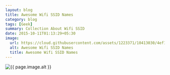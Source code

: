 ```yaml
---
layout: blog
title: Awesome Wifi SSID Names
category: blog
tags: [Geek]  
summary: Collection About Wifi SSID 
date: 2015-10-11T01:13:29+05:30
image:
  url: https://cloud.githubusercontent.com/assets/1223371/10413030/4ef14c36-6fb9-11e5-91d7-43147cdf3c64.jpg
  alt: Awesome Wifi SSID Names
  title: Awesome Wifi SSID Names
---
```

<img src="{{ page.image.url }}" alt="{{ page.image.alt }}" title="{{ page.image.title }}">
